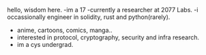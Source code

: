 hello, wisdom here.
-im a 17
-currently a researcher at 2077 Labs.
-i occassionally engineer in solidity, rust and python(rarely).
- anime, cartoons, comics, manga..
- interested in protocol, cryptography, security and infra research.
- im a cys undergrad.

